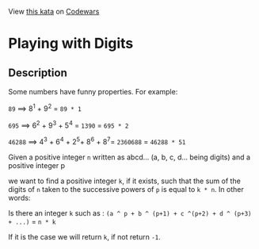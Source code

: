 View [this kata](https://www.codewars.com/kata/5552101f47fc5178b1000050/) on [Codewars](https://www.codewars.com)

# Playing with Digits

## Description

Some numbers have funny properties. For example:

`89` ==> 8<sup>1</sup> + 9<sup>2</sup> = `89 * 1`

`695` ==> 6<sup>2</sup> + 9<sup>3</sup> + 5<sup>4</sup> = `1390` = `695 * 2`

`46288` ==> 4<sup>3</sup> + 6<sup>4</sup> + 2<sup>5</sup>+ 8<sup>6</sup> + 8<sup>7</sup>= `2360688` = `46288 * 51`

Given a positive integer `n` written as abcd... (a, b, c, d... being digits) and a positive integer p

we want to find a positive integer `k`, if it exists, such that the sum of the digits of `n` taken to the successive powers of `p` is equal to `k * n`.
In other words:

Is there an integer `k` such as : `(a ^ p + b ^ (p+1) + c ^(p+2) + d ^ (p+3) + ...)` = `n * k`

If it is the case we will return `k`, if not return `-1`.
